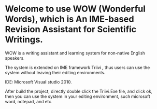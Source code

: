 # Welcome to use WOW (Wonderful Words), which is An IME-based Revision Assistant for Scientific Writings.

WOW is a writing assistant and learning system for non-native English speakers.

The system is extended on IME framework Triivi , thus users can use the system without leaving their editing environments.

IDE: Microsoft Visual studio 2010.

After build the project, directly double click the Triivi.Exe file, and click ok, then you can use the system in your editing environment, such microsoft word, notepad, and etc.


